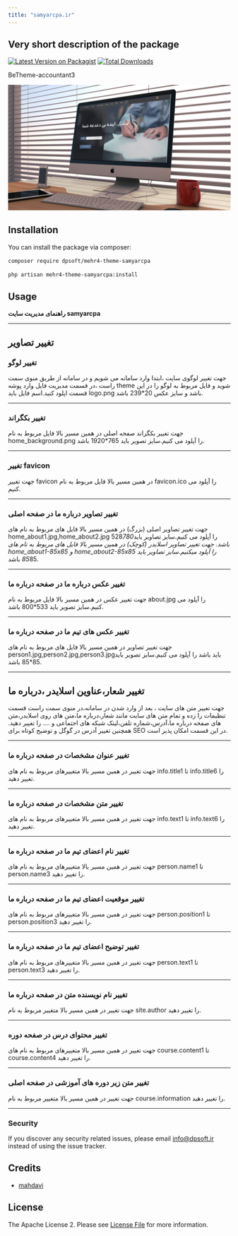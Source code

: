 ```yaml
---
title: "samyarcpa.ir"
---
```

## Very short description of the package

[![Latest Version on Packagist](https://img.shields.io/packagist/v/dpsoft/mehr4-theme-samyarcpa.svg?style=flat-square)](https://packagist.org/packages/dpsoft/mehr4-theme-samyarcpa)
[![Total Downloads](https://img.shields.io/packagist/dt/dpsoft/mehr4-theme-samyarcpa.svg?style=flat-square)](https://packagist.org/packages/dpsoft/mehr4-theme-samyarcpa)

BeTheme-accountant3

![my package](samyarcpa.png)

## Installation

You can install the package via composer:

```bash
composer require dpsoft/mehr4-theme-samyarcpa
```
```bash
php artisan mehr4-theme-samyarcpa:install
```

## Usage


**راهنمای  مدیریت سایت samyarcpa**
____
## تغییر تصاویر

### تغییر لوگو

جهت تغییر لوگوی سایت ،ابتدا وارد سامانه می شویم و در سامانه از طریق منوی سمت راست ،در قسمت مدیریت فایل وارد پوشه theme شوید و فایل مربوط به لوگو را در این قسمت اپلود کنید.اسم فایل باید logo.png باشد و سایز عکس 20*239 باشد.
___
### تغییر بکگراند

جهت تغییر بکگراند صفحه اصلی در همین مسیر بالا فایل مربوط به نام  home_background.png را آپلود می کنیم.سایز تصویر باید 765*1920 باشد.
___
### تغییر favicon 
جهت تغییر favicon  در همین مسیر بالا فایل مربوط به نام favicon.ico را آپلود می کنیم.
___

### تغییر تصاویر درباره ما در صفحه اصلی
جهت تغییر تصاویر اصلی (بزرگ) در همین مسیر بالا فایل های مربوط به نام های home_about1.jpg,home_about2.jpg را آپلود می کنیم.سایز تصاویر باید528*780 باشد.
جهت تغییر تصاویر اسلایدر (کوچک) در همین مسیر بالا فایل های مربوط به نام های home_about1-85x85 و home_about2-85x85 را آپلود میکنیم.سایز تصاویر باید 85*85 باشد.
___
### تغییر عکس درباره ما در صفحه درباره ما 
جهت تغییر عکس در همین مسیر بالا فایل مربوط به نام about.jpg را آپلود می کنیم.سایز تصویر باید 533*800 باشد.
___
### تغییر عکس های تیم ما در صفحه درباره ما 
جهت تغییر تصاویر در همین مسیر بالا فایل های مربوط به نام های person1.jpg,person2.jpg,person3.jpgباید باشد را آپلود می کنیم.سایز تصویر باید 85*85 باشد.
___

## تغییر شعار،عناوین اسلایدر ،درباره ما  
جهت تغییر متن های سایت ، بعد از وارد شدن در سامانه،در منوی سمت راست قسمت تنظیمات را زده و تمام متن های سایت مانند شعار،درباره ما،متن های روی اسلایدر،متن های صفحه درباره ما،آدرس،شماره تلفن،لینک شبکه های اجتماعی و .... را تغییر دهید.
همچنین تغییر آدرس در گوگل  و توضیح کوتاه برای SEO در این قسمت امکان پذیر است.	

___
### تغییر عنوان مشخصات در صفحه درباره ما 
جهت تغییر در همین مسیر بالا متغییرهای مربوط به نام های info.title1 تا info.title6 را تغییر دهید.
___
### تغییر متن مشخصات در صفحه درباره ما 
جهت تغییر در همین مسیر بالا متغییرهای مربوط به نام های info.text1 تا info.text6 را تغییر دهید.
___
### تغییر نام اعضای تیم ما در صفحه درباره ما 
جهت تغییر در همین مسیر بالا متغییرهای مربوط به نام های person.name1 تا person.name3 را تغییر دهید.
___
### تغییر موقعیت اعضای تیم ما در صفحه درباره ما 
جهت تغییر در همین مسیر بالا متغییرهای مربوط به نام های person.position1 تا person.position3 را تغییر دهید.
___

### تغییر توضیح اعضای تیم ما در صفحه درباره ما 
جهت تغییر در همین مسیر بالا متغییرهای مربوط به نام های person.text1 تا person.text3 را تغییر دهید.
___
### تغییر نام نویسنده متن در صفحه درباره ما 
جهت تغییر در همین مسیر بالا متغییر مربوط به نام site.author را تغییر دهید.
___
### تغییر محتوای درس در صفحه دوره 
جهت تغییر در همین مسیر بالا متغییرهای مربوط به نام های course.content1 تا course.content4 را تغییر دهید.
___
### تغییر متن زیر دوره های آموزشی در صفحه اصلی
جهت تغییر در همین مسیر بالا متغییر مربوط به نام course.information را تغییر دهید.
___

### Security

If you discover any security related issues, please email info@dpsoft.ir instead of using the issue tracker.

## Credits

- [mahdavi](http://mygitlab.ir/dpsoft)

## License

The Apache License 2. Please see [License File](LICENSE.md) for more information.
